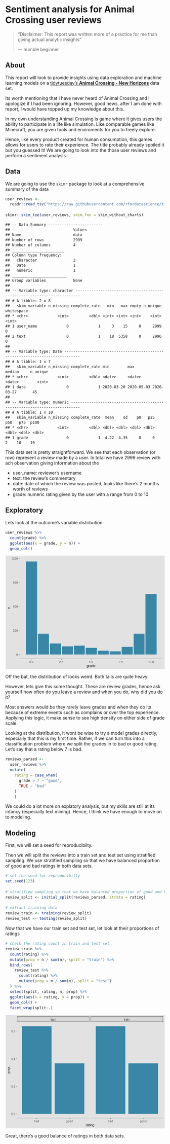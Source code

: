 Sentiment analysis for Animal Crossing user reviews
================

> “Disclaimer: This report was written more of a practice for me than
> giving actual analytic insights”
> 
> — humble beginner

## About

This report will look to provide insights using data exploration and
machine learning models on a [tidytuesday’s **Animal Crossing - New
Horizons**](https://github.com/rfordatascience/tidytuesday/tree/master/data/2020/2020-05-05)
data set.

Its worth mentioning that I have never heard of Animal Crossing and I
apologize if I had been ignoring. However, good news, after I am done
with report, I would have topped up my knowledge about this.

In my own understanding Animal Crossing is game where it gives users the
ability to participate in a life like simulation. Like comparable games
like Minecraft, you are given tools and enviroments for you to freely
explore.

Hence, like every product created for human consumption, this games
allows for users to rate their experience. The title probably already
spoiled it but you guessed it\! We are going to look into the those user
reviews and perform a sentiment analysis.

## Data

We are going to use the `skimr` package to look at a comprehensive
summary of the data

``` r
user_reviews <- 
  readr::read_tsv("https://raw.githubusercontent.com/rfordatascience/tidytuesday/master/data/2020/2020-05-05/user_reviews.tsv")

skimr::skim_tee(user_reviews, skim_fun = skim_without_charts)
```

    ## -- Data Summary ------------------------
    ##                            Values
    ## Name                       data  
    ## Number of rows             2999  
    ## Number of columns          4     
    ## _______________________          
    ## Column type frequency:           
    ##   character                2     
    ##   Date                     1     
    ##   numeric                  1     
    ## ________________________         
    ## Group variables            None  
    ## 
    ## -- Variable type: character ------------------------------------------------------------------------
    ## # A tibble: 2 x 8
    ##   skim_variable n_missing complete_rate   min   max empty n_unique whitespace
    ## * <chr>             <int>         <dbl> <int> <int> <int>    <int>      <int>
    ## 1 user_name             0             1     3    15     0     2999          0
    ## 2 text                  0             1    18  5358     0     2996          0
    ## 
    ## -- Variable type: Date -----------------------------------------------------------------------------
    ## # A tibble: 1 x 7
    ##   skim_variable n_missing complete_rate min        max        median     n_unique
    ## * <chr>             <int>         <dbl> <date>     <date>     <date>        <int>
    ## 1 date                  0             1 2020-03-20 2020-05-03 2020-03-27       45
    ## 
    ## -- Variable type: numeric --------------------------------------------------------------------------
    ## # A tibble: 1 x 10
    ##   skim_variable n_missing complete_rate  mean    sd    p0   p25   p50   p75  p100
    ## * <chr>             <int>         <dbl> <dbl> <dbl> <dbl> <dbl> <dbl> <dbl> <dbl>
    ## 1 grade                 0             1  4.22  4.35     0     0     2    10    10

This data set is pretty straightforward. We see that each observation
(or row) represent a review made by a user. In total we have 2999 review
with ach observation giving information about the

  - user\_name: reviewer’s username
  - text: the review’s commentary
  - date: date of which the review was posted, looks like there’s 2
    months worth of reviews
  - grade: numeric rating given by the user with a range from 0 to 10

## Exploratory

Lets look at the outcome’s variable distribution:

``` r
user_reviews %>% 
  count(grade) %>% 
  ggplot(aes(x = grade, y = n)) +
  geom_col()
```

<img src="report_files/figure-gfm/unnamed-chunk-2-1.png" style="display: block; margin: auto;" />

Off the bat, the distribution of looks weird. Both tails are quite
heavy.

However, lets give this some thought. These are review grades, hence ask
yourself how often do you leave a review and when you do, why did you do
it?

Most answers would be they rarely leave grades and when they do its
because of extreme events such as complains or over the top experience.
Applying this logic, it make sense to see high density on either side of
grade scale.

Looking at the distribution, it wont be wise to try a model grades
directly, especially that this is my first time. Rather, if we can turn
this into a classification problem where we split the grades in to bad
or good rating. Let’s say that a rating below 7 is bad.

``` r
reviews_parsed <-
  user_reviews %>% 
  mutate(
    rating = case_when(
      grade > 7 ~ "good",
      TRUE ~ "bad"
    )
    )
```

We could do a lot more on explatory analysis, but my skills are still at
its infancy (especially text mining). Hence, I think we have enough to
move on to modeling.

## Modeling

First, we will set a seed for reproducibilty.

Then we will split the reviews into a train set and test set using
stratified sampling. We use stratified sampling so that we have balanced
proportion of good and bad ratings in both data sets.

``` r
# set the seed for reproducibilty
set.seed(123)

# stratified sampling so that we have balanced proportion of good and bad ratings in both data sets
review_split <- initial_split(reviews_parsed, strata = rating) 

# extract training data
review_train <- training(review_split)
review_test <- testing(review_split)
```

Now that we have our train set and test set, let look at their
proportions of ratings

``` r
# check the rating count in train and test set
review_train %>% 
  count(rating) %>% 
  mutate(prop = n / sum(n), split = "train") %>% 
  bind_rows(
    review_test %>% 
      count(rating) %>% 
      mutate(prop = n / sum(n), split = "test")
  ) %>% 
  select(split, rating, n, prop) %>% 
  ggplot(aes(x = rating, y = prop)) +
  geom_col() +
  facet_wrap(split~.)
```

<img src="report_files/figure-gfm/unnamed-chunk-5-1.png" style="display: block; margin: auto;" />

Great, there’s a good balance of ratings in both data sets.
